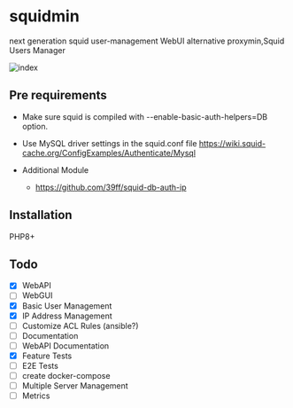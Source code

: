 # squidmin
next generation squid user-management WebUI alternative proxymin,Squid Users Manager

![index](https://user-images.githubusercontent.com/7544687/79716113-a3db6000-8310-11ea-8f53-3f512e02aa46.PNG)


## Pre requirements
- Make sure squid is compiled with --enable-basic-auth-helpers=DB option.
- Use MySQL driver settings in the squid.conf file
https://wiki.squid-cache.org/ConfigExamples/Authenticate/Mysql
  
- Additional Module
  - https://github.com/39ff/squid-db-auth-ip
  

## Installation
PHP8+


## Todo
- [x] WebAPI
- [ ] WebGUI
- [x] Basic User Management
- [x] IP Address Management  
- [ ] Customize ACL Rules (ansible?)
- [ ] Documentation
- [ ] WebAPI Documentation  
- [x] Feature Tests
- [ ] E2E Tests  
- [ ] create docker-compose
- [ ] Multiple Server Management
- [ ] Metrics
